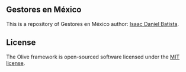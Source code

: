 ## Gestores en México

This is a repository of Gestores en México
author: [Isaac Daniel Batista](klonate@gmail.com).

## License
The Olive framework is open-sourced software licensed under the [MIT license](http://opensource.org/licenses/MIT).
